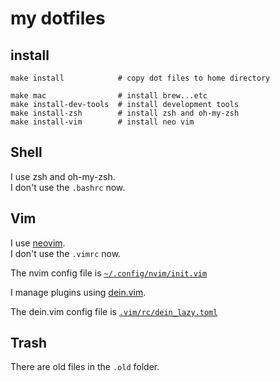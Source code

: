 # my dotfiles

## install 

```
make install            # copy dot files to home directory

make mac                # install brew...etc
make install-dev-tools  # install development tools
make install-zsh        # install zsh and oh-my-zsh
make install-vim        # install neo vim

```

## Shell

I use zsh and oh-my-zsh.  
I don't use the `.bashrc` now.  

## Vim

I use [neovim](https://neovim.io/).  
I don't use the `.vimrc` now.  

The nvim config file is [`~/.config/nvim/init.vim`](https://github.com/AAkira/dotfiles/blob/master/.config/nvim/init.vim)  

I manage plugins using [dein.vim](https://github.com/Shougo/dein.vim).    

The dein.vim config file is [`.vim/rc/dein_lazy.toml`](https://github.com/AAkira/dotfiles/blob/master/.vim/rc/dein_lazy.toml)


## Trash

There are old files in the `.old` folder.
